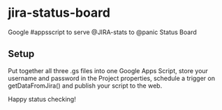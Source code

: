jira-status-board
=================

Google #appsscript to serve @JIRA-stats to @panic Status Board

Setup
-----
Put together all three .gs files into one Google Apps Script, store your username and password in the Project properties, schedule a trigger on getDataFromJira() and publish your script to the web.

Happy status checking!
